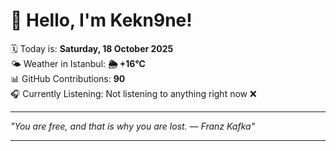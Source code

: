 # 👋 Hello, I'm Kekn9ne!

🗓️ Today is: **Saturday, 18 October 2025**  
🌤️ Weather in Istanbul: **🌦   +16°C**  
📊 GitHub Contributions: **90**  
🎧 Currently Listening: Not listening to anything right now ❌

---

_"You are free, and that is why you are lost. — *Franz Kafka*"_

---
